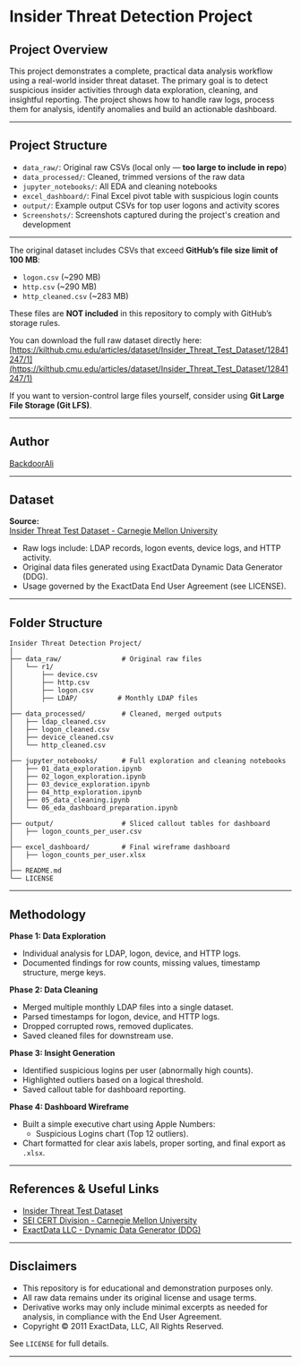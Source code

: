 # Insider Threat Detection Project

## Project Overview

This project demonstrates a complete, practical data analysis workflow using a real-world insider threat dataset. The primary goal is to detect suspicious insider activities through data exploration, cleaning, and insightful reporting. The project shows how to handle raw logs, process them for analysis, identify anomalies and build an actionable dashboard.

---

## Project Structure

- `data_raw/`: Original raw CSVs (local only — **too large to include in repo**)
- `data_processed/`: Cleaned, trimmed versions of the raw data
- `jupyter_notebooks/`: All EDA and cleaning notebooks
- `excel_dashboard/`: Final Excel pivot table with suspicious login counts
- `output/`: Example output CSVs for top user logons and activity scores
- `Screenshots/`: Screenshots captured during the project's creation and development

---


The original dataset includes CSVs that exceed **GitHub’s file size limit of 100 MB**:
- `logon.csv` (~290 MB)
- `http.csv` (~290 MB)
- `http_cleaned.csv` (~283 MB)

These files are **NOT included** in this repository to comply with GitHub’s storage rules.

You can download the full raw dataset directly here:  
[https://kilthub.cmu.edu/articles/dataset/Insider_Threat_Test_Dataset/12841247/1](https://kilthub.cmu.edu/articles/dataset/Insider_Threat_Test_Dataset/12841247/1)

If you want to version-control large files yourself, consider using **Git Large File Storage (Git LFS)**.

---

## Author

[BackdoorAli](https://github.com/BackdoorAli)

---

## Dataset

**Source:**  
[Insider Threat Test Dataset - Carnegie Mellon University](https://kilthub.cmu.edu/articles/dataset/Insider_Threat_Test_Dataset/12841247/1)

- Raw logs include: LDAP records, logon events, device logs, and HTTP activity.
- Original data files generated using ExactData Dynamic Data Generator (DDG).
- Usage governed by the ExactData End User Agreement (see LICENSE).

---

## Folder Structure

```
Insider Threat Detection Project/
│
├── data_raw/               # Original raw files
│   └── r1/
│       ├── device.csv
│       ├── http.csv
│       ├── logon.csv
│       ├── LDAP/          # Monthly LDAP files
│
├── data_processed/         # Cleaned, merged outputs
│   ├── ldap_cleaned.csv
│   ├── logon_cleaned.csv
│   ├── device_cleaned.csv
│   └── http_cleaned.csv
│
├── jupyter_notebooks/      # Full exploration and cleaning notebooks
│   ├── 01_data_exploration.ipynb
│   ├── 02_logon_exploration.ipynb
│   ├── 03_device_exploration.ipynb
│   ├── 04_http_exploration.ipynb
│   ├── 05_data_cleaning.ipynb
│   └── 06_eda_dashboard_preparation.ipynb
│
├── output/                 # Sliced callout tables for dashboard
│   ├── logon_counts_per_user.csv
│
├── excel_dashboard/        # Final wireframe dashboard
│   ├── logon_counts_per_user.xlsx
│
├── README.md
└── LICENSE
```

---

## Methodology

**Phase 1: Data Exploration**
- Individual analysis for LDAP, logon, device, and HTTP logs.
- Documented findings for row counts, missing values, timestamp structure, merge keys.

**Phase 2: Data Cleaning**
- Merged multiple monthly LDAP files into a single dataset.
- Parsed timestamps for logon, device, and HTTP logs.
- Dropped corrupted rows, removed duplicates.
- Saved cleaned files for downstream use.

**Phase 3: Insight Generation**
- Identified suspicious logins per user (abnormally high counts).
- Highlighted outliers based on a logical threshold.
- Saved callout table for dashboard reporting.

**Phase 4: Dashboard Wireframe**
- Built a simple executive chart using Apple Numbers:
  - Suspicious Logins chart (Top 12 outliers).
- Chart formatted for clear axis labels, proper sorting, and final export as `.xlsx`.

---

## References & Useful Links

- [Insider Threat Test Dataset](https://kilthub.cmu.edu/articles/dataset/Insider_Threat_Test_Dataset/12841247/1)
- [SEI CERT Division - Carnegie Mellon University](https://resources.sei.cmu.edu/library/asset-view.cfm?assetid=541644)
- [ExactData LLC - Dynamic Data Generator (DDG)](http://www.exactdata.net/)


---

## Disclaimers

- This repository is for educational and demonstration purposes only.
- All raw data remains under its original license and usage terms.
- Derivative works may only include minimal excerpts as needed for analysis, in compliance with the End User Agreement.
- Copyright © 2011 ExactData, LLC, All Rights Reserved.

See `LICENSE` for full details.

---
